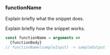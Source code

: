 ### functionName

Explain briefly what the snippet does.

Explain briefly how the snippet works.

```js
const functionName = arguments =>
  {functionBody}
// functionName(sampleInput) -> sampleOutput
```
